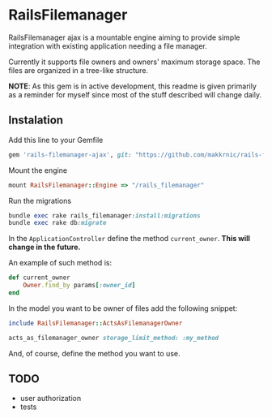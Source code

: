 # RailsFilemanager


RailsFilemanager ajax is a mountable engine aiming to provide simple integration with existing application needing a file manager.

Currently it supports file owners and owners' maximum storage space. The files are organized in a tree-like structure.

**NOTE**: As this gem is in active development, this readme is given primarily as a reminder for myself since most of the stuff described will change daily.

## Instalation

Add this line to your Gemfile

```ruby
gem 'rails-filemanager-ajax', git: "https://github.com/makkrnic/rails-filemanager-ajax.git"
```
  
Mount the engine

```ruby
mount RailsFilemanager::Engine => "/rails_filemanager"
```
    
Run the migrations

```ruby
bundle exec rake rails_filemanager:install:migrations
bundle exec rake db:migrate
```

In the `ApplicationController` define the method `current_owner`. **This will change in the future.**

An example of such method is:
```ruby
def current_owner
    Owner.find_by params[:owner_id]
end
```

In the model you want to be owner of files add the following snippet:

```ruby
include RailsFilemanager::ActsAsFilemanagerOwner

acts_as_filemanager_owner storage_limit_method: :my_method
```

And, of course, define the method you want to use.


## TODO
* user authorization
* tests
